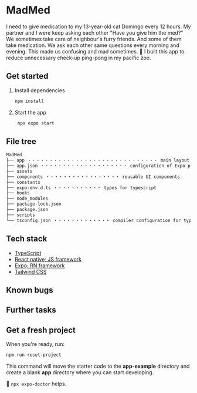 # MadMed
I need to give medication to my 13-year-old cat Domingo every 12 hours. My partner and I were keep asking each other "Have you give him the med?"
We sometimes take care of neighbour's furry friends. And some of them take medication. We ask each other same questions every morning and evening.
This made us confusing and mad sometimes. 🤯 I built this app to reduce unnecessary check-up ping-pong in my pacific zoo. 

## Get started

1. Install dependencies

   ```bash
   npm install
   ```

2. Start the app

   ```bash
    npx expo start
   ```

## File tree
```bash
MadMed
├── app ・・・・・・・・・・・・・・・・・・・・・・・・・・・・・・ main layout and pages
├── app.json ・・・・・・・・・・・・・・・・・・・・ configuration of Expo project   
├── assets
├── components ・・・・・・・・・・・・・・・・・ reusable UI components
├── constants
├── expo-env.d.ts ・・・・・・・・・・・ types for typescript
├── hooks
├── node_modules
├── package-lock.json
├── package.json
├── scripts
└── tsconfig.json ・・・・・・・・・・・・・ compiler configuration for typescript
```

## Tech stack
- [TypeScript](https://www.typescriptlang.org)
- [React native; JS framework](https://reactnative.dev/docs/typescript)
- [Expo; RN framework](https://docs.expo.dev)
- [Tailwind CSS]() 

## Known bugs


## Further tasks


## Get a fresh project

When you're ready, run:

```bash
npm run reset-project
```

This command will move the starter code to the **app-example** directory and create a blank **app** directory where you can start developing.

🩻 `npx expo-doctor` helps.